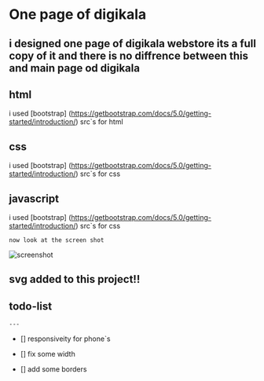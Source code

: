 #   One page of digikala

i designed one  page of digikala webstore its a full copy of it and there is no diffrence between this and main page od digikala
---

## html

 i used [bootstrap]  (https://getbootstrap.com/docs/5.0/getting-started/introduction/)
 src`s for html 



## css

 i used [bootstrap]  (https://getbootstrap.com/docs/5.0/getting-started/introduction/)
 src`s for css 

## javascript

 i used [bootstrap]  (https://getbootstrap.com/docs/5.0/getting-started/introduction/)
 src`s for css 

```
now look at the screen shot
```

![screenshot](root.png)


## svg added to this project!!


## todo-list
   
    ---

- [] responsiveity for phone`s

- [] fix some width

- [] add some borders


